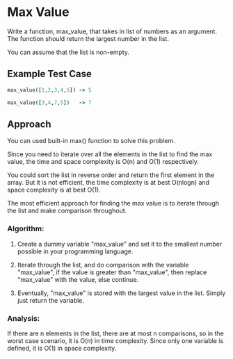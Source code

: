 # Max Value

Write a function, max_value, that takes in list of numbers as an argument. The function should return the largest number in the list.

You can assume that the list is non-empty.

## Example Test Case

```rb
max_value([1,2,3,4,5]) -> 5

max_value([3,4,7,5])   -> 7
```

## Approach

You can used built-in max() function to solve this problem. 

Since you need to iterate over all the elements in the list to find the max value, the time and space complexity is O(n) and O(1) respectively.

You could sort the list in reverse order and return the first element in the array. But it is not efficient, the time complexity is at best O(nlogn) and space complexity is at best O(1).

The most efficient approach for finding the max value is to iterate through the list and make comparison throughout. 

### Algorithm:
1. Create a dummy variable "max_value" and set it to the smallest number possible in your programming language. 

2. Iterate through the list, and do comparison with the variable "max_value", if the value is greater than "max_value", then replace "max_value" with the value, else continue. 

3. Eventually, "max_value" is stored with the largest value in the list. Simply just return the variable.

### Analysis:
If there are n elements in the list, there are at most n comparisons, so in the worst case scenario, it is O(n) in time complexity. Since only one variable is defined, it is O(1) in space complexity. 







